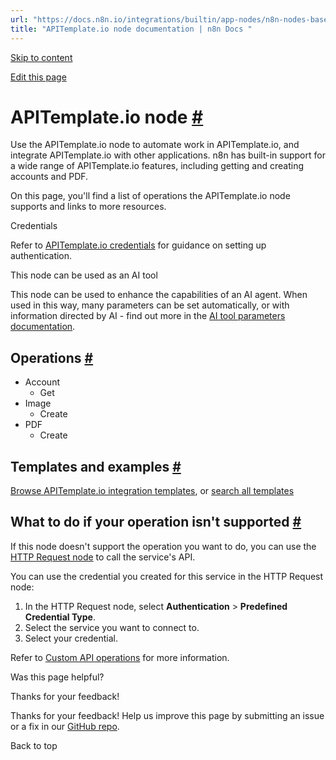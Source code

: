 ```yaml
---
url: "https://docs.n8n.io/integrations/builtin/app-nodes/n8n-nodes-base.apitemplateio/"
title: "APITemplate.io node documentation | n8n Docs "
---
```


[Skip to content](https://docs.n8n.io/integrations/builtin/app-nodes/n8n-nodes-base.apitemplateio/#apitemplateio-node)

[Edit this page](https://github.com/n8n-io/n8n-docs/edit/main/docs/integrations/builtin/app-nodes/n8n-nodes-base.apitemplateio.md "Edit this page")

# APITemplate.io node [\#](https://docs.n8n.io/integrations/builtin/app-nodes/n8n-nodes-base.apitemplateio/\#apitemplateio-node "Permanent link")

Use the APITemplate.io node to automate work in APITemplate.io, and integrate APITemplate.io with other applications. n8n has built-in support for a wide range of APITemplate.io features, including getting and creating accounts and PDF.

On this page, you'll find a list of operations the APITemplate.io node supports and links to more resources.

Credentials

Refer to [APITemplate.io credentials](https://docs.n8n.io/integrations/builtin/credentials/apitemplateio/) for guidance on setting up authentication.

This node can be used as an AI tool

This node can be used to enhance the capabilities of an AI agent. When used in this way, many parameters can be set automatically, or with information directed by AI - find out more in the [AI tool parameters documentation](https://docs.n8n.io/advanced-ai/examples/using-the-fromai-function/).

## Operations [\#](https://docs.n8n.io/integrations/builtin/app-nodes/n8n-nodes-base.apitemplateio/\#operations "Permanent link")

- Account
  - Get
- Image
  - Create
- PDF
  - Create

## Templates and examples [\#](https://docs.n8n.io/integrations/builtin/app-nodes/n8n-nodes-base.apitemplateio/\#templates-and-examples "Permanent link")

[Browse APITemplate.io integration templates](https://n8n.io/integrations/apitemplateio/), or [search all templates](https://n8n.io/workflows/)

## What to do if your operation isn't supported [\#](https://docs.n8n.io/integrations/builtin/app-nodes/n8n-nodes-base.apitemplateio/\#what-to-do-if-your-operation-isnt-supported "Permanent link")

If this node doesn't support the operation you want to do, you can use the [HTTP Request node](https://docs.n8n.io/integrations/builtin/core-nodes/n8n-nodes-base.httprequest/) to call the service's API.

You can use the credential you created for this service in the HTTP Request node:

1. In the HTTP Request node, select **Authentication** \> **Predefined Credential Type**.
2. Select the service you want to connect to.
3. Select your credential.

Refer to [Custom API operations](https://docs.n8n.io/integrations/custom-operations/) for more information.

Was this page helpful?






Thanks for your feedback!






Thanks for your feedback! Help us improve this page by submitting an issue or a fix in our [GitHub repo](https://github.com/n8n-io/n8n-docs).


Back to top